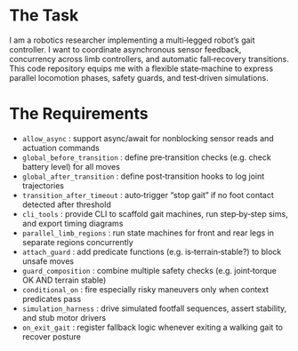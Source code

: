 # The Task

I am a robotics researcher implementing a multi‐legged robot’s gait controller. I want to coordinate asynchronous sensor feedback, concurrency across limb controllers, and automatic fall‐recovery transitions. This code repository equips me with a flexible state‐machine to express parallel locomotion phases, safety guards, and test‐driven simulations.

# The Requirements

* `allow_async` : support async/await for nonblocking sensor reads and actuation commands  
* `global_before_transition` : define pre‐transition checks (e.g. check battery level) for all moves  
* `global_after_transition` : define post‐transition hooks to log joint trajectories  
* `transition_after_timeout` : auto‐trigger “stop gait” if no foot contact detected after threshold  
* `cli_tools` : provide CLI to scaffold gait machines, run step‐by‐step sims, and export timing diagrams  
* `parallel_limb_regions` : run state machines for front and rear legs in separate regions concurrently  
* `attach_guard` : add predicate functions (e.g. is‐terrain‐stable?) to block unsafe moves  
* `guard_composition` : combine multiple safety checks (e.g. joint‐torque OK AND terrain stable)  
* `conditional_on` : fire especially risky maneuvers only when context predicates pass  
* `simulation_harness` : drive simulated footfall sequences, assert stability, and stub motor drivers  
* `on_exit_gait` : register fallback logic whenever exiting a walking gait to recover posture  
